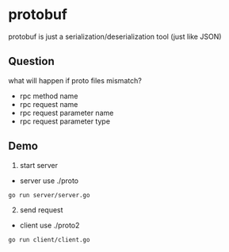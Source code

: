 # protobuf

protobuf is just a serialization/deserialization tool (just like JSON)


## Question

what will happen if proto files mismatch?

- rpc method name
- rpc request name
- rpc request parameter name
- rpc request parameter type


## Demo

1. start server

- server use ./proto

```bash
go run server/server.go
```


2. send request

- client use ./proto2

```bash
go run client/client.go
```
